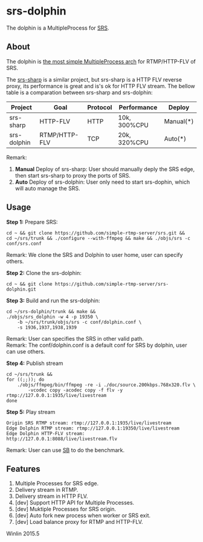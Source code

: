 # srs-dolphin

The dolphin is a MultipleProcess for [SRS][SRS].

## About

The dolphin is [the most simple MultipleProcess arch][ARCH] for RTMP/HTTP-FLV of SRS.

The [srs-sharp][SHARP] is a similar project, but srs-sharp is a HTTP FLV reverse proxy, its performance is great and is's ok for HTTP FLV stream. The bellow table is a comparation between srs-sharp and srs-dolphin:

|   Project   |   Goal        |   Protocol    |   Performance   |   Deploy    |
|   -------   |   -----       |   --------    |   -----------   |   -------   |
|   srs-sharp | HTTP-FLV      |   HTTP        |   10k, 300%CPU  |   Manual(*) |
| srs-dolphin | RTMP/HTTP-FLV |   TCP         |   20k, 320%CPU  |   Auto(*)   |

Remark:

1. **Manual** Deploy of srs-sharp: User should manually deply the SRS edge, then start srs-sharp to proxy the ports of SRS.
1. **Auto** Deploy of srs-dolphin: User only need to start srs-dophin, which will auto manage the SRS.

## Usage

**Step 1:** Prepare SRS:

```
cd ~ && git clone https://github.com/simple-rtmp-server/srs.git &&
cd ~/srs/trunk && ./configure --with-ffmpeg && make && ./objs/srs -c conf/srs.conf
```

Remark: We clone the SRS and Dolphin to user home, user can specify others.

**Step 2:** Clone the srs-dolphin:

```
cd ~ && git clone https://github.com/simple-rtmp-server/srs-dolphin.git
```

**Step 3:** Build and run the srs-dolphin:

```
cd ~/srs-dolphin/trunk && make && 
./objs/srs_dolphin -w 4 -p 19350 \
    -b ~/srs/trunk/objs/srs -c conf/dolphin.conf \
    -s 1936,1937,1938,1939
```

Remark: User can specifies the SRS in other valid path.<br/>
Remark: The conf/dolphin.conf is a default conf for SRS by dolphin, user can use others.

**Step 4:** Publish stream

```
cd ~/srs/trunk &&
for ((;;)); do
    ./objs/ffmpeg/bin/ffmpeg -re -i ./doc/source.200kbps.768x320.flv \
        -vcodec copy -acodec copy -f flv -y rtmp://127.0.0.1:1935/live/livestream
done
```

**Step 5:** Play stream

```
Origin SRS RTMP stream: rtmp://127.0.0.1:1935/live/livestream
Edge Dolphin RTMP stream: rtmp://127.0.0.1:19350/live/livestream
Edge Dolphin HTTP-FLV stream: http://127.0.0.1:8088/live/livestream.flv
```

Remark: User can use [SB][SB] to do the benchmark.

## Features

1. Multiple Processes for SRS edge.
1. Delivery stream in RTMP.
1. Delivery stream in HTTP FLV.
1. [dev] Support HTTP API for Multiple Processes.
1. [dev] Muktiple Processes for SRS origin.
1. [dev] Auto fork new process when worker or SRS exit.
1. [dev] Load balance proxy for RTMP and HTTP-FLV.

Winlin 2015.5

[SRS]: https://github.com/simple-rtmp-server/srs
[ARCH]: https://github.com/simple-rtmp-server/srs/wiki/v3_CN_Architecture#multiple-processes-planb
[SHARP]: https://github.com/simple-rtmp-server/go-sharp
[SB]: https://github.com/simple-rtmp-server/srs-bench
